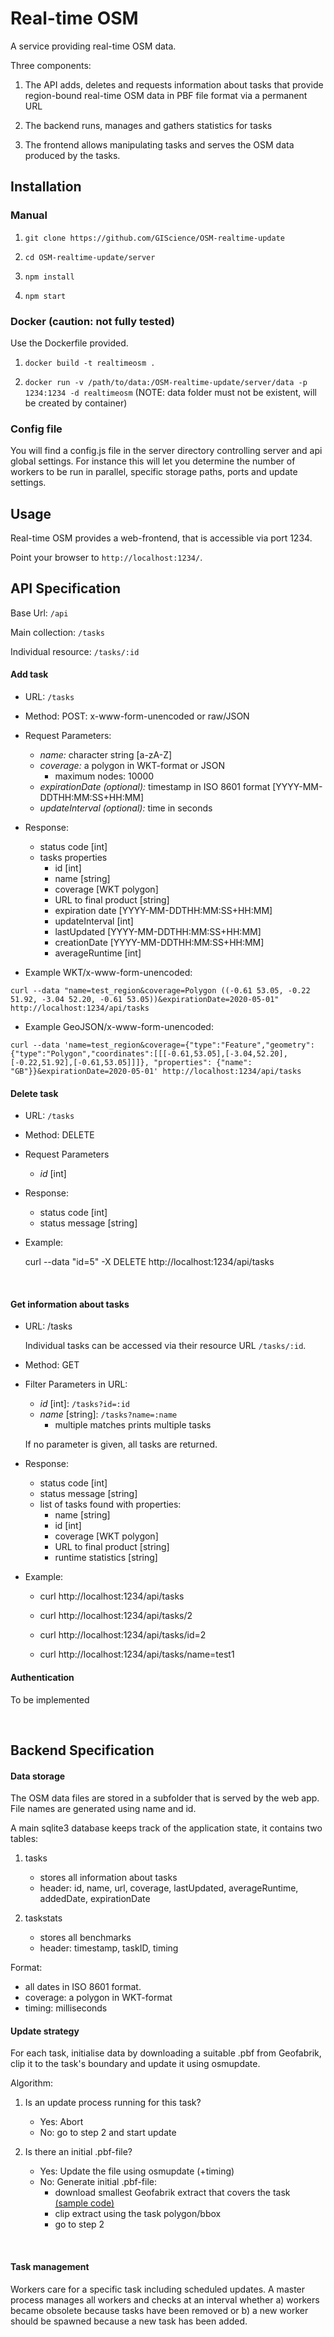 # Real-time OSM

A service providing real-time OSM data.

Three components:

1. The API adds, deletes and requests information about tasks that provide
   region-bound real-time OSM data in PBF file format via a permanent URL

2. The backend runs, manages and gathers statistics for tasks

3. The frontend allows manipulating tasks and serves the OSM data produced by
   the tasks.


## Installation

### Manual

1. `git clone https://github.com/GIScience/OSM-realtime-update`

2. `cd OSM-realtime-update/server`

3. `npm install`

4. `npm start`

### Docker (caution: not fully tested)

Use the Dockerfile provided.

1. `docker build -t realtimeosm .`

2. `docker run -v /path/to/data:/OSM-realtime-update/server/data -p 1234:1234 -d realtimeosm` (NOTE: data folder must not be existent, will be created by container)


### Config file

You will find a config.js file in the server directory controlling server and api global
settings. For instance this will let you determine the number of workers to be run in 
parallel, specific storage paths, ports and update settings. 

## Usage

Real-time OSM provides a web-frontend, that is accessible via port 1234.

Point your browser to `http://localhost:1234/`.

## API Specification

Base Url: `/api`

Main collection: `/tasks`

Individual resource: `/tasks/:id`


#### Add task

* URL: `/tasks`

* Method: POST: x-www-form-unencoded or raw/JSON

* Request Parameters:

	- *name:* character string [a-zA-Z]
	- *coverage:* a polygon in WKT-format or JSON
		- maximum nodes: 10000
	- *expirationDate (optional):* timestamp in ISO 8601 format [YYYY-MM-DDTHH:MM:SS+HH:MM]
    - *updateInterval (optional):* time in seconds

* Response:

	- status code [int]
	- tasks properties
		- id [int]
		- name [string]
		- coverage [WKT polygon]
		- URL to final product [string]
		- expiration date [YYYY-MM-DDTHH:MM:SS+HH:MM]
        - updateInterval [int]
        - lastUpdated [YYYY-MM-DDTHH:MM:SS+HH:MM]
        - creationDate [YYYY-MM-DDTHH:MM:SS+HH:MM]
        - averageRuntime [int]

* Example WKT/x-www-form-unencoded:

`curl --data "name=test_region&coverage=Polygon ((-0.61 53.05, -0.22 51.92, -3.04 52.20, -0.61 53.05))&expirationDate=2020-05-01" http://localhost:1234/api/tasks`

* Example GeoJSON/x-www-form-unencoded:
      
`curl --data 'name=test_region&coverage={"type":"Feature","geometry":{"type":"Polygon","coordinates":[[[-0.61,53.05],[-3.04,52.20],[-0.22,51.92],[-0.61,53.05]]]}, "properties": {"name": "GB"}}&expirationDate=2020-05-01' http://localhost:1234/api/tasks`



#### Delete task

* URL: `/tasks`

* Method: DELETE

* Request Parameters

	- *id* [int]

* Response:

	- status code [int]
	- status message [string]

* Example:

	curl --data "id=5" -X DELETE http://localhost:1234/api/tasks

&nbsp;


#### Get information about tasks

* URL: /tasks

	Individual tasks can be accessed via their resource URL `/tasks/:id`.

* Method: GET

* Filter Parameters in URL:

	- *id* [int]: `/tasks?id=:id`
	- *name* [string]: `/tasks?name=:name`
		- multiple matches prints multiple tasks
	
	If no parameter is given, all tasks are returned.

* Response:

	- status code [int]
	- status message [string]
	- list of tasks found with properties:
		- name [string]
		- id [int]
		- coverage [WKT polygon]
		- URL to final product [string]
		- runtime statistics [string]

* Example:

	* curl http://localhost:1234/api/tasks

	* curl http://localhost:1234/api/tasks/2

	* curl http://localhost:1234/api/tasks/id=2

	* curl http://localhost:1234/api/tasks/name=test1


#### Authentication

To be implemented


&nbsp;



## Backend Specification

#### Data storage 


The OSM data files are stored in a subfolder that is served by
the web app. File names are generated using name and id.

A main sqlite3 database keeps track of the application state, it 
contains two tables:

1. tasks
    - stores all information about tasks
	- header: id, name, url, coverage, lastUpdated, averageRuntime,
	  addedDate, expirationDate

2. taskstats
    - stores all benchmarks
    - header: timestamp, taskID, timing

Format:
- all dates in ISO 8601 format.
- coverage: a polygon in WKT-format
- timing: milliseconds



#### Update strategy

For each task, initialise data by downloading a suitable .pbf from Geofabrik,
clip it to the task's boundary and update it using osmupdate.

Algorithm:

1. Is an update process running for this task?
   - Yes: Abort
   - No: go to step 2 and start update

2. Is there an initial .pbf-file?
   - Yes: Update the file using osmupdate (+timing)
   - No: Generate initial .pbf-file:
	  - download smallest Geofabrik extract that covers the task 
[(sample code)](https://github.com/BikeCitizens/geofabrik-extracts)
      - clip extract using the task polygon/bbox
      - go to step 2

&nbsp;


#### Task management

Workers care for a specific task including scheduled updates. A master process
manages all workers and checks at an interval whether a) workers became obsolete
because tasks have been removed or b) a new worker should be spawned because a
new task has been added.
